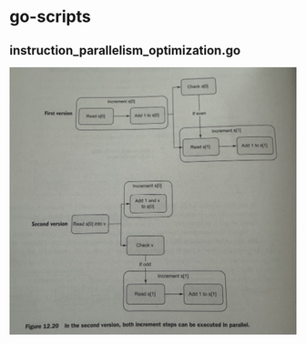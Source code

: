 # go-scripts

## instruction_parallelism_optimization.go

![Flowchart](images/instruction_parallelism_optimization_flowchart.jpg)